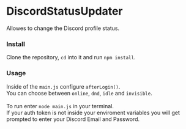# DiscordStatusUpdater

Allowes to change the Discord profile status.

### Install

Clone the repository, `cd` into it and run `npm install`.

### Usage

Inside of the `main.js` configure `afterLogin()`.\
You can choose between `online`, `dnd`, `idle` and `invisible`.\
\
To run enter `node main.js` in your terminal.\
If your auth token is not inside your enviroment variables you will get prompted to enter your Discord Email and Password.

